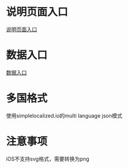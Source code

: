 # 说明页面入口

[说明页面入口](https://cloudforceiot.github.io/ExtendedProductsExample/)


# 数据入口

[数据入口](https://cloudforceiot.github.io/ExtendedProductsExample/extendedProducts.json)


# 多国格式

使用simplelocalized.io的multi language json模式

# 注意事项

iOS不支持svg格式，需要转换为png

